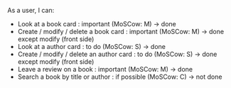 As a user, I can:
* Look at a book card : important (MoSCow: M)
-> done
* Create / modify / delete a book card : important (MoSCow: M)
-> done except modify (front side)
* Look at a author card : to do (MoSCow: S)
-> done
* Create / modify / delete an author card : to do (MoSCow: S)
-> done except modify (front side)
* Leave a review on a book : important (MoSCow: M)
-> done
* Search a book by title or author : if possible (MoSCow: C)
-> not done